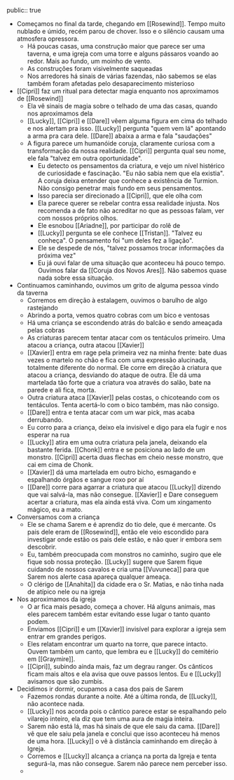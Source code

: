 public:: true

- Começamos no final da tarde, chegando em [[Rosewind]]. Tempo muito nublado e úmido, recém parou de chover. Isso e o silêncio causam uma atmosfera opressora.
	- Há poucas casas, uma construção maior que parece ser uma taverna, e uma igreja com uma torre e alguns pássaros voando ao redor. Mais ao fundo, um moinho de vento.
	- As construções foram visivelmente saqueadas
	- Nos arredores há sinais de várias fazendas, não sabemos se elas também foram afetadas pelo desaparecimento misterioso
- [[Cipri]] faz um ritual para detectar magia enquanto nos aproximamos de [[Rosewind]]
	- Ela vê sinais de magia sobre o telhado de uma das casas, quando nos aproximamos dela
	- [[Lucky]], [[Cipri]] e [[Dare]] vêem alguma figura em cima do telhado e nos alertam pra isso. [[Lucky]] pergunta "quem vem lá" apontando a arma pra cara dele. [[Dare]] abaixa a arma e fala "saudações"
	- A figura parece um humanóide coruja, claramente curiosa com a transformação da nossa realidade. [[Cipri]] pergunta qual seu nome, ele fala "talvez em outra oportunidade".
		- Eu detecto os pensamentos da criatura, e vejo um nível histérico de curiosidade e fascinação. "Eu não sabia nem que ela existia". A coruja deixa entender que conhece a existência de Turmion. Não consigo penetrar mais fundo em seus pensamentos.
		- Isso parecia ser direcionado a [[Cipri]], que ele olha com
		- Ela parece querer se rebelar contra essa realidade injusta. Nos recomenda a de fato não acreditar no que as pessoas falam, ver com nossos próprios olhos.
		- Ele esnobou [[Ariadne]], por participar do rolê de
		- [[Lucky]] pergunta se ele conhece [[Tristan]]. "Talvez eu conheça". O pensamento foi "um deles fez a ligação".
		- Ele se despede de nós, "talvez possamos trocar informações da próxima vez"
		- Eu já ouvi falar de uma situação que aconteceu há pouco tempo. Ouvimos falar da [[Coruja dos Novos Ares]]. Não sabemos quase nada sobre essa situação.
- Continuamos caminhando, ouvimos um grito de alguma pessoa vindo da taverna
	- Corremos em direção à estalagem, ouvimos o barulho de algo rastejando
	- Abrindo a porta, vemos quatro cobras com um bico e ventosas
	- Há uma criança se escondendo atrás do balcão e sendo ameaçada pelas cobras
	- As criaturas parecem tentar atacar com os tentáculos primeiro. Uma atacou a criança, outra atacou [[Xavier]]
	- [[Xavier]] entra em rage pela primeira vez na minha frente: bate duas vezes o martelo no chão e fica com uma expressão alucinada, totalmente diferente do normal. Ele corre em direção à criatura que atacou a criança, desviando do ataque de outra. Ele dá uma martelada tão forte que a criatura voa através do salão, bate na parede e ali fica, morta.
	- Outra criatura ataca [[Xavier]] pelas costas, o chicoteando com os tentáculos. Tenta acertá-lo com o bico também, mas não consigo.
	- [[Dare]] entra e tenta atacar com um war pick, mas acaba derrubando.
	- Eu corro para a criança, deixo ela invisível e digo para ela fugir e nos esperar na rua
	- [[Lucky]] atira em uma outra criatura pela janela, deixando ela bastante ferida. [[Chonk]] entra e se posiciona ao lado de um monstro. [[Cipri]] acerta duas flechas em cheio nesse monstro, que cai em cima de Chonk.
	- [[Xavier]] dá uma martelada em outro bicho, esmagando e espalhando órgãos e sangue roxo por aí
	- [[Dare]] corre para agarrar a criatura que atacou [[Lucky]] dizendo que vai salvá-la, mas não consegue. [[Xavier]] e Dare conseguem acertar a criatura, mas ela ainda está viva. Com um xingamento mágico, eu a mato.
- Conversamos com a criança
	- Ele se chama Sarem e é aprendiz do tio dele, que é mercante. Os pais dele eram de [[Rosewind]], então ele veio escondido para investigar onde estão os pais dele estão, e não quer ir embora sem descobrir.
	- Eu, também preocupada com monstros no caminho, sugiro que ele fique sob nossa proteção. [[Lucky]] sugere que Sarem fique cuidando de nossos cavalos e cria uma [[Vuvuneca]] para que Sarem nos alerte casa apareça qualquer ameaça.
	- O clérigo de [[Anahita]] da cidade era o Sr. Matias, e não tinha nada de atípico nele ou na igreja
- Nos aproximamos da igreja
	- O ar fica mais pesado, começa a chover. Há alguns animais, mas eles parecem também estar evitando esse lugar o tanto quanto podem.
	- Enviamos [[Cipri]] e um [[Xavier]] invisível para explorar a igreja sem entrar em grandes perigos.
	- Eles relatam encontrar um quarto na torre, que parece intacto. Ouvem também um canto, que lembra eu e [[Lucky]] do cemitério em [[Graymire]].
	- [[Cipri]], subindo ainda mais, faz um degrau ranger. Os cânticos ficam mais altos e ela avisa que ouve passos lentos. Eu e [[Lucky]] avisamos que são zumbis.
- Decidimos ir dormir, ocupamos a casa dos pais de Sarem
	- Fazemos rondas durante a noite. Até a última ronda, de [[Lucky]], não acontece nada.
	- [[Lucky]] nos acorda pois o cântico parece estar se espalhando pelo vilarejo inteiro, ela diz que tem uma aura de magia inteira.
	- Sarem não está lá, mas há sinais de que ele saiu da cama. [[Dare]] vê que ele saiu pela janela e conclui que isso aconteceu há menos de uma hora. [[Lucky]] o vê à distância caminhando em direção à Igreja.
	- Corremos e [[Lucky]] alcança a criança na porta da Igreja e tenta segurá-la, mas não consegue. Sarem não parece nem perceber isso.
	-